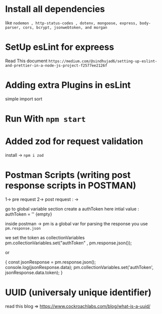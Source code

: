 # Install all dependencies

like `nodemon , http-status-codes , dotenv, mongoose, express, body-parser, cors, bcrypt, jsonwebtoken, and morgan`

# SetUp esLint for expreess

Read This document
`https://medium.com/@sindhujad6/setting-up-eslint-and-prettier-in-a-node-js-project-f2577ee2126f`

# Adding extra Plugins in esLint

simple import sort

# Run With `npm start`

# Added zod for request validation

install -> `npm i zod`

# Postman Scripts (writing post response scripts in POSTMAN)

1-> pre request
2-> post request : ->

go to global variable section
create a authToken here
intial value : authToken = '' {empty}

inside postman -> pm is a global var
for parsing the response you use
`pm.response.json`

we set the token as collectionVariables
pm.collectionVariables.set("authToken" , pm.response.json());

or

{
const jsonResponse = pm.response.json();
console.log(jsonResponse.data);
pm.collectionVariables.set('authToken', jsonResponse.data.token);
}


# UUID (universaly unique identifier) 
read this blog => https://www.cockroachlabs.com/blog/what-is-a-uuid/


<!-- for joincode we use UUID and not take the whole UUID String
     we just parse out the first 6-chars from it
     in that we can maintain our joincode always unique -->



